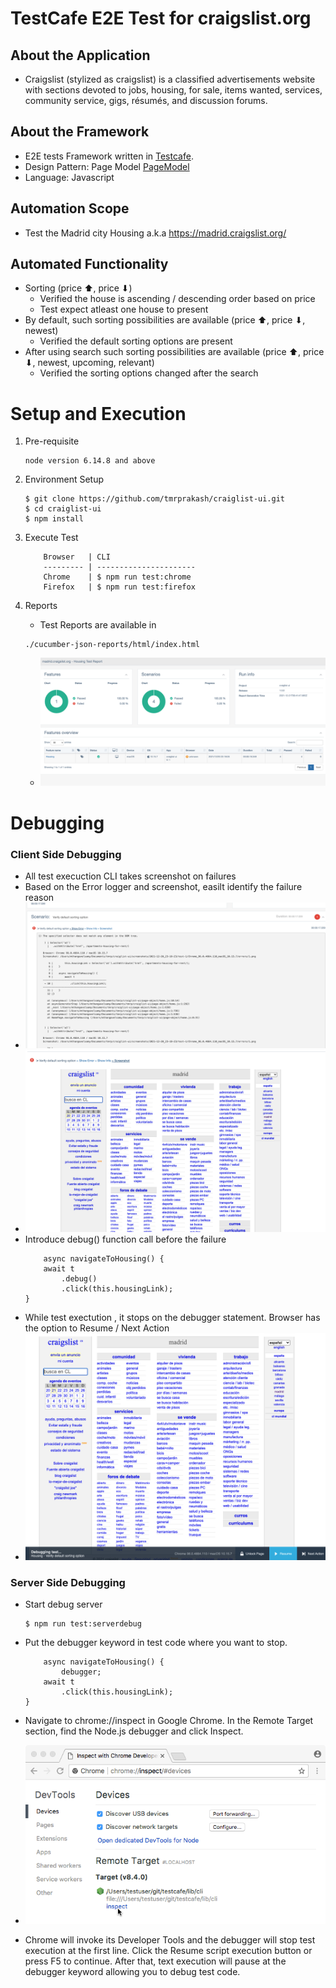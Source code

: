 
# TestCafe E2E Test for craigslist.org
## About the Application
- Craigslist (stylized as craigslist) is a classified advertisements website with sections devoted to jobs, housing, for sale, items wanted, services, community service, gigs, résumés, and discussion forums.

## About the Framework
- E2E tests Framework written in [Testcafe](https://github.com/DevExpress/testcafe).
- Design Pattern: Page Model [PageModel](https://testcafe.io/documentation/402826/guides/concepts/page-model)
- Language: Javascript

## Automation Scope
 - Test the Madrid city Housing a.k.a https://madrid.craigslist.org/

## Automated Functionality 
* Sorting (price ⬆, price ⬇)
    * Verified the house is ascending / descending order based on price 
    * Test expect atleast one house to present
* By default, such sorting possibilities are available (price ⬆, price ⬇, newest)
    * Verified the default sorting options are present
* After using search such sorting possibilities are available (price ⬆, price ⬇, newest,
upcoming, relevant)
    * Verified the sorting options changed after the search

# Setup and Execution
1. Pre-requisite
   ```
   node version 6.14.8 and above
   ```
2. Environment Setup
    ```
    $ git clone https://github.com/tmrprakash/craiglist-ui.git
    $ cd craiglist-ui
    $ npm install
    ```
   
3. Execute Test
    
    ```
        Browser   | CLI
        --------- | ----------------------
        Chrome    | $ npm run test:chrome
        Firefox   | $ npm run test:firefox
    ```
4. Reports
    - Test Reports are available in
    ```
    ./cucumber-json-reports/html/index.html
    ```
    - ![Test Report](./ReadmeImages/test_report.png)

# Debugging

### Client Side Debugging
- All test execuction CLI takes screenshot on failures
- Based on the Error logger and screenshot, easilt identify the failure reason
- ![Test Report Logger](./ReadmeImages/debug_report_logger.png?raw=true "Test Failure Log")
- ![Test Report Screenshot](./ReadmeImages/debug_report_screenshot.png?raw=true "Test Report Screenshot")
- Introduce debug() function call before the failure 
    ```
        async navigateToHousing() {
        await t
            .debug()
            .click(this.housingLink);
    }
    ```
- While test exectution , it stops on the debugger statement. Browser has the option to Resume / Next Action
- ![Debug while execution](./ReadmeImages/debugger_while_execution.png)

### Server Side Debugging
- Start debug server
    ```
    $ npm run test:serverdebug
    ```
- Put the debugger keyword in test code where you want to stop.
    ```
        async navigateToHousing() {
            debugger;
        await t
            .click(this.housingLink);
    }
    ```
- Navigate to chrome://inspect in Google Chrome. In the Remote Target section, find the Node.js debugger and click Inspect.

- ![Chrome inspect](./ReadmeImages/chrome-inspect.png)

- Chrome will invoke its Developer Tools and the debugger will stop test execution at the first line. Click the Resume script execution button or press F5 to continue. After that, text execution will pause at the debugger keyword allowing you to debug test code.
